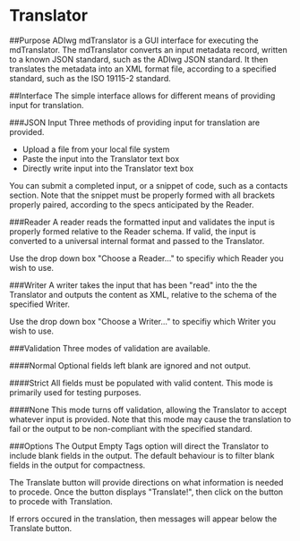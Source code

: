 # Translator
##Purpose
ADIwg mdTranslator is a GUI interface for executing the mdTranslator. The mdTranslator converts an input metadata record, written to a known JSON standard, such as the ADIwg JSON standard. It then translates  the metadata into an XML format file, according to a specified standard, such as the ISO 19115-2 standard.

##Interface
The simple interface allows for different means of providing input for translation.

###JSON Input
Three methods of providing input for translation are provided.
+ Upload a file from your local file system
+ Paste the input into the Translator text box
+ Directly write input into the Translator text box

You can submit a completed input, or a snippet of code, such as a contacts section. Note that the snippet must be properly formed with all brackets properly paired, according to the specs anticipated by the Reader.

###Reader
A reader reads the formatted input and validates the input is properly formed relative to the Reader schema. If valid, the input is converted to a universal internal format and passed to the Translator.

Use the drop down box "Choose a Reader..." to specifiy which Reader you wish to use.

###Writer
A writer takes the input that has been "read" into the the Translator and outputs the content as XML, relative to the schema of the specified Writer.

Use the drop down box "Choose a Writer..." to specifiy which Writer you wish to use.

###Validation
Three modes of validation are available.

####Normal
Optional fields left blank are ignored and not output.

####Strict
All fields must be populated with valid content. This mode is primarily used for testing purposes.

####None
This mode turns off validation, allowing the Translator to accept whatever input is provided. Note that this mode may cause the translation to fail or the output to be non-compliant with the specified standard.

###Options
The Output Empty Tags option will direct the Translator to include blank fields in the output. The default behaviour is to filter blank fields in the output for compactness.

The Translate button will provide directions on what information is needed to procede. Once the button displays "Translate!", then click on the button to procede with Translation.

If errors occured in the translation, then messages will appear below the Translate button.
